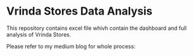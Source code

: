 # Vrinda Stores Data Analysis
This repository contains excel file whivh contain the dashboard and full analysis of Vrinda Stores.

Please refer to my medium blog for whole process: 

